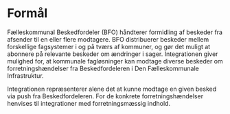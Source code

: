 # Formål
Fælleskommunal Beskedfordeler (BFO) håndterer formidling af beskeder fra afsender til en eller flere modtagere. BFO distribuerer beskeder mellem forskellige fagsystemer i og på tværs af kommuner, og gør det muligt at abonnere på relevante beskeder om ændringer i sager.
Integrationen giver mulighed for, at kommunale fagløsninger kan modtage diverse beskeder om forretningshændelser fra Beskedfordeleren i Den Fælleskommunale Infrastruktur.

Integrationen repræsenterer alene det at kunne modtage en given besked via push fra Beskedfordeleren. For de konkrete forretningshændelser henvises til integrationer med forretningsmæssig indhold.
